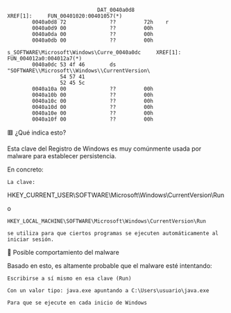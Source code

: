 


```
                             DAT_0040a0d8                                    XREF[1]:     FUN_00401020:00401057(*)  
        0040a0d8 72              ??         72h    r
        0040a0d9 00              ??         00h
        0040a0da 00              ??         00h
        0040a0db 00              ??         00h
                             s_SOFTWARE\Microsoft\Windows\Curre_0040a0dc     XREF[1]:     FUN_004012a0:004012a7(*)  
        0040a0dc 53 4f 46        ds         "SOFTWARE\\Microsoft\\Windows\\CurrentVersion\
                 54 57 41 
                 52 45 5c 
        0040a10a 00              ??         00h
        0040a10b 00              ??         00h
        0040a10c 00              ??         00h
        0040a10d 00              ??         00h
        0040a10e 00              ??         00h
        0040a10f 00              ??         00h

```


🟥 ¿Qué indica esto?

Esta clave del Registro de Windows es muy comúnmente usada por malware para establecer persistencia.

En concreto:

    La clave:

HKEY_CURRENT_USER\SOFTWARE\Microsoft\Windows\CurrentVersion\Run

o

    HKEY_LOCAL_MACHINE\SOFTWARE\Microsoft\Windows\CurrentVersion\Run

    se utiliza para que ciertos programas se ejecuten automáticamente al iniciar sesión.

🧩 Posible comportamiento del malware

Basado en esto, es altamente probable que el malware esté intentando:

    Escribirse a sí mismo en esa clave (Run)

    Con un valor tipo: java.exe apuntando a C:\Users\usuario\java.exe

    Para que se ejecute en cada inicio de Windows
    

